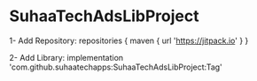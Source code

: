 # SuhaaTechAdsLibProject

1-	Add Repository:
		repositories {
			maven { url 'https://jitpack.io' }
		}

2-	Add Library:
  		implementation 'com.github.suhaatechapps:SuhaaTechAdsLibProject:Tag'
	
